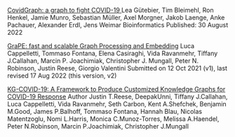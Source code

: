 
[CovidGraph: a graph to fight COVID-19 ](https://academic.oup.com/bioinformatics/advance-article/doi/10.1093/bioinformatics/btac592/6678977?login=false)
Lea Gütebier, Tim Bleimehl, Ron Henkel, Jamie Munro, Sebastian Müller, Axel Morgner, Jakob Laenge, Anke Pachauer, Alexander Erdl, Jens Weimar
Bioinformatics
Published: 30 August 2022 

[GraPE: fast and scalable Graph Processing and Embedding](https://arxiv.org/abs/2110.06196)
Luca Cappelletti, Tommaso Fontana, Elena Casiraghi, Vida Ravanmehr, Tiffany J.Callahan, Marcin P. Joachimiak, Christopher J. Mungall, Peter N. Robinson, Justin Reese, Giorgio Valentini
Submitted on 12 Oct 2021 (v1), last revised 17 Aug 2022 (this version, v2)

[KG-COVID-19: A Framework to Produce Customized Knowledge Graphs for COVID-19 Response](https://www.sciencedirect.com/science/article/pii/S2666389920302038)
Author Justin T.Reese, DeepakUnni, Tiffany J.Callahan, Luca Cappelletti, Vida Ravanmehr, Seth Carbon, Kent A.Shefchek, Benjamin M.Good, James P.Balhoff, Tommaso Fontana, Hannah Blau, Nicolas Matentzoglu, Nomi L.Harris, Monica C.Munoz-Torres, Melissa A.Haendel, Peter N.Robinson, Marcin P.Joachimiak, Christopher J.Mungall
